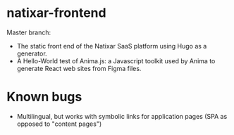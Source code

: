 # natixar-frontend
Master branch:
- The static front end of the Natixar SaaS platform using Hugo as a generator.
- A Hello-World test of Anima.js: a Javascript toolkit used by Anima to generate React web sites from Figma files.

# Known bugs

* Multilingual, but works with symbolic links for application pages (SPA as opposed to "content pages")

